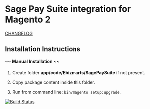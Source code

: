 # Sage Pay Suite integration for Magento 2

[CHANGELOG](https://github.com/ebizmarts/magento2-sage-pay-suite/blob/devel_martin/CHANGELOG.md)

## Installation Instructions

#### ~~ Manual Installation ~~

1. Create folder __app/code/Ebizmarts/SagePaySuite__ if not present.

2. Copy package content inside this folder.

3. Run from command line: `bin/magento setup:upgrade`.

[![Build Status](https://circleci.com/gh/ebizmarts/magento2-sage-pay-suite.svg?style=shield&circle-token=9d950c73b76af8868862caf8400c549439838d47)](https://circleci.com/gh/ebizmarts/magento2-sage-pay-suite)
